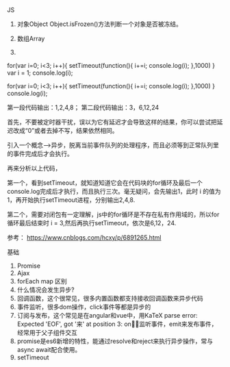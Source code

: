 JS
1. 对象Object
Object.isFrozen()方法判断一个对象是否被冻结。

2. 数组Array

3. 
for(var i=0; i<3; i++){
    setTimeout(function(){
        i+=i;
        console.log(i);
    },1000)
}
var i = 1;
console.log(i);


for(var i=0; i<3; i++){
    setTimeout(function(){
        i+=i;
        console.log(i);
    },1000)
}
console.log(i);

第一段代码输出：1,2,4,8； 第二段代码输出：3，6,12,24

首先，不要被定时器干扰，误以为它有延迟才会导致这样的结果，你可以尝试把延迟改成“0”或者去掉不写，结果依然相同。

引入一个概念-->异步，脱离当前事件队列的处理程序，而且必须等到正常队列里的事件完成后才会执行。

再来分析以上代码，

第一个，看到setTimeout，就知道知道它会在代码块的for循环及最后一个console.log完成后才执行，而且执行三次。毫无疑问，会先输出1，此时 i 的值为 1，再开始执行setTimeout进程，分别输出2,4,8.


第二个，需要对闭包有一定理解，js中的for循环是不存在私有作用域的，所以for循环最后结束时 i = 3,然后再执行setTimeout，依次是6,12，24.


参考： https://www.cnblogs.com/hcxy/p/6891265.html


基础

1. Promise
2. Ajax
3. forEach map 区别
4. 什么情况会发生异步?
 1. 回调函数，这个很常见，很多内置函数都支持接收回调函数来异步代码
 2. 事件监听，很多dom操作，click事件等都是异步的
 3. 订阅与发布，这个常见是在angular和vue中，用KaTeX parse error: Expected 'EOF', got '来' at position 3: on来̲监听事件，emit来发布事件，经常用于父子组件交互
 4. promise是es6新增的特性，能通过resolve和reject来执行异步操作，常与async await配合使用。
 5. setTimeout

